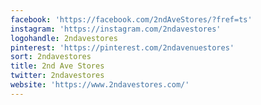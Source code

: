 ```yaml
---
facebook: 'https://facebook.com/2ndAveStores/?fref=ts'
instagram: 'https://instagram.com/2ndavestores'
logohandle: 2ndavestores
pinterest: 'https://pinterest.com/2ndavenuestores'
sort: 2ndavestores
title: 2nd Ave Stores
twitter: 2ndavestores
website: 'https://www.2ndavestores.com/'
---
```

